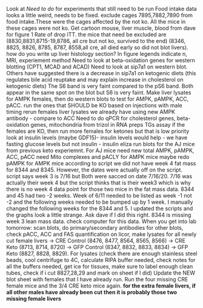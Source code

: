 Look at *Need to do* for experiments that still need to be run
Food intake data looks a little weird, needs to be fixed. exclude cages 7895,7882,7890 from food intake.These were the cages affected by the not ko. All the mice in these cages were not ko. 
Get cartoon mouse, liver muscle, blood from dave for figure 1
Rate of drop ITT. 
the mice that need be excluded are (8830,8831,8715-19,8786, all cre but not ko, survived to the end) (8346, 8825, 8826, 8785, 8787, 8558,all cre, all died early so did not blot livers). 
how do you write up liver histology section?
In figure legends indicate n, MRI, experiement method
Need to look at beta-oxidation genes for western blotting (CPT1, MCAD and ACAD)
Need to look at sip7a1 on western blot. Others have suggested there is a decrease in sip7a1 on ketogenic diets (this regulates bile acid reuptake and may explain increase in cholesterol on ketogenic diets)
The S6 band is very faint compared to the pS6 band. Both appear in the same spot on the blot but S6 is very faint. 
Make liver lysates for AMPK females, then do western blots to test for AMPK, pAMPK, ACC, pACC. run the ones that SHOULD be KO based on injections with male timing
rerun females liver lysates we already have using new AMPK antibody - compare to ACC 
Need to do qPCR for cholesterol genes, beta-oxidation genes, mitochondria from trizol in RNA preps
TGs assay
if the females are KO, then run more females for ketones but that is low priority 
look at insulin levels (maybe GDF15)- insulin levels would help - we have fasting glucose levels but not insulin - insulin eliza 
run blots for the AJ mice from previous keto experiemnt. For AJ mice need new total AMPK, pAMPK, ACC, pACC
need Mito complexes and pACLY for AMPK mice
maybe redo pAMPK for AMPK mice
according to script we did not have week 4 fat mass for 8344 and 8345. However, the dates were actually off on the script. script says week 3 is 7/16 but Both were sacced on date 7/16/20. 7/16 was actually their week 4 but the script thinks that is their week3 which is why there is no week 4 data point for those two mice in the fat mass data. 8344 and 45 had two -2 weeks. Week of 6/11 needed to be listed as week -1 not -2 and the following weeks needed to be bumped up by 1 week. I manually changed the following weeks for the 8344 and 5. I updated the scripts and the graphs look a little strange. Ask dave if I did this right.
8344 is missing week 3 lean mass data. check computer for this data.
When you get into lab tomorrow: scan blots, do primary/secondary antibodies for other blots, check pACC, ACC and FAS quantification on licor, make lysates for all newly cut female livers -> CRE Control (8476, 8477, 8564, 8565, 8566) -> CRE Keto (8713, 8714, 8720) -> GFP Control (8347, 8832, 8833, 8834) -> GFP Keto (8827, 8828, 8829). For lysates (check there are enough stainless steel beads, cool centrifuge to 4C, calculate RIPA buffer needed, check notes for all the buffers needed, get ice for tissues, make sure to label enough clean tubes, check if i cut 8827,28,29 and mark on sheet if I did)
Update the NEW blot sheet with females that I have already run. Run the four missing CRE female mice and the 3/4 CRE keto mice again. **for the extra female livers, if all other males have already been cut then it is probably those two missing female livers**